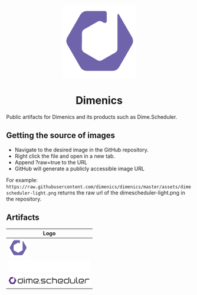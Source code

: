 <p align="center">
    <img src="./assets/logo.png" height="200px"/>
</p>

<h1 align="center">Dimenics</h1>

Public artifacts for Dimenics and its products such as Dime.Scheduler.

## Getting the source of images

- Navigate to the desired image in the GitHub repository.
- Right click the file and open in a new tab.
- Append ?raw=true to the URL
- GitHub will generate a publicly accessible image URL

For example: `https://raw.githubusercontent.com/dimenics/dimenics/master/assets/dimescheduler-light.png` returns the raw url of the dimescheduler-light.png in the repository.

## Artifacts

| Logo                                                                   |
| ---------------------------------------------------------------------- |
| <img src="./assets/logo.png" style='max-height:50px'>          |
| <img src="./assets/dimescheduler-dark.png" style='max-height:50px'/>   |
| <img src="./assets/dimescheduler-light.png" style='max-height:50px' /> |